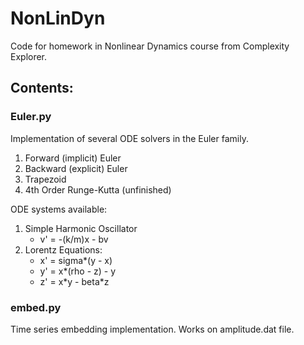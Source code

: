 # NonLinDyn
Code for homework in Nonlinear Dynamics course from Complexity Explorer.
## Contents:
### Euler.py
Implementation of several ODE solvers in the Euler family.
1. Forward (implicit) Euler
2. Backward (explicit) Euler
3. Trapezoid
4. 4th Order Runge-Kutta (unfinished)

ODE systems available:
1. Simple Harmonic Oscillator
    - v' = -(k/m)x - bv
2. Lorentz Equations: 
    - x' = sigma\*(y - x)
    - y' = x\*(rho - z) - y
    - z' = x\*y - beta\*z
### embed.py
Time series embedding implementation. Works on amplitude.dat file.
